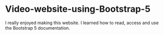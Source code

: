 # Video-website-using-Bootstrap-5

I really enjoyed making this website. I learned how to read, access and use the Bootstrap 5 documentation. 
